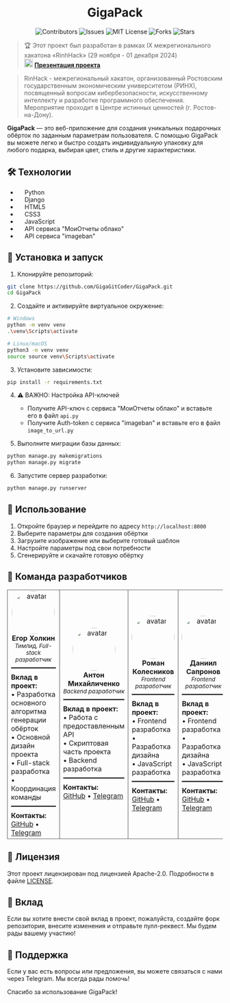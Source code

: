 <div align="center">
<h1>GigaPack</h1>

![Contributors](https://img.shields.io/github/contributors/GigaGitCoder/GigaPack)
![Issues](https://img.shields.io/github/issues/GigaGitCoder/GigaPack)
![MIT License](https://img.shields.io/github/license/GigaGitCoder/GigaPack)
![Forks](https://img.shields.io/github/forks/GigaGitCoder/GigaPack)
![Stars](https://img.shields.io/github/stars/GigaGitCoder/GigaPack)

</div>
 
> 🏆 Этот проект был разработан в рамках IX межрегионального хакатона «RinhHack» (29 ноября - 01 декабря 2024) <br>
> <img src="https://img.icons8.com/fluency/48/000000/microsoft-powerpoint-2019.png" width="20" height="20"/> **[Презентация проекта](GigaPack.pptx)** 

> RinHack - межрегиональный хакатон, организованный Ростовским государственным экономическим университетом (РИНХ), посвященный вопросам кибербезопасности, искусственному интеллекту и разработке программного обеспечения. Мероприятие проходит в Центре истинных ценностей (г. Ростов-на-Дону).

**GigaPack** — это веб-приложение для создания уникальных подарочных обёрток по заданным параметрам пользователя. С помощью GigaPack вы можете легко и быстро создать индивидуальную упаковку для любого подарка, выбирая цвет, стиль и другие характеристики.

## 🛠 Технологии

* <img src="https://upload.wikimedia.org/wikipedia/commons/c/c3/Python-logo-notext.svg" width="13" height="13"/> Python
* <img src="https://static.djangoproject.com/img/icon-touch.e4872c4da341.png" width="13" height="13"/> Django
* <img src="https://upload.wikimedia.org/wikipedia/commons/6/61/HTML5_logo_and_wordmark.svg" width="13" height="13"/> HTML5
* <img src="https://upload.wikimedia.org/wikipedia/commons/6/62/CSS3_logo.svg" width="13" height="13"/> CSS3
* <img src="https://upload.wikimedia.org/wikipedia/commons/9/99/Unofficial_JavaScript_logo_2.svg" width="13" height="13"/> JavaScript
* <img src="https://yt3.googleusercontent.com/ytc/AIf8zZRL5lBi2as7dUbkjbYm7uJZw_bt3kOFrjE1t8yD=s900-c-k-c0x00ffffff-no-rj" width="13" height="13"/> API сервиса "МоиОтчеты облако"
* <img src="https://imageban.ru/favicon.ico" width="13" height="13"/> API сервиса "imageban"

## 🚀 Установка и запуск

1. Клонируйте репозиторий:
```bash
git clone https://github.com/GigaGitCoder/GigaPack.git
cd GigaPack
```

2. Создайте и активируйте виртуальное окружение:
```bash
# Windows
python -m venv venv
.\venv\Scripts\activate

# Linux/macOS
python3 -m venv venv
source source venv\Scripts\activate
```

3. Установите зависимости:
```bash
pip install -r requirements.txt
```

4. ⚠️ ВАЖНО: Настройка API-ключей
   - Получите API-ключ с сервиса "МоиОтчеты облако" и вставьте его в файл `api.py`
   - Получите Auth-token с сервиса "imageban" и вставьте его в файл `image_to_url.py`

5. Выполните миграции базы данных:
```bash
python manage.py makemigrations
python manage.py migrate
```

6. Запустите сервер разработки:
```bash
python manage.py runserver
```

## 📝 Использование

1. Откройте браузер и перейдите по адресу `http://localhost:8000`
2. Выберите параметры для создания обёртки
3. Загрузите изображение или выберите готовый шаблон
4. Настройте параметры под свои потребности
5. Сгенерируйте и скачайте готовую обёртку

## 👥 Команда разработчиков

<table>
  <tr>
    <td align="center" style="border: 1px solid #555;">
      <img src="https://github.com/GigaGitCoder.png" width="100" height="100" style="border-radius: 50%" alt="avatar"><br />
      <b>Егор Холкин</b><br />
      <sub><i>Тимлид, Full-stack разработчик</i></sub>
      <hr style="border: 1px solid #555; margin: 10px 0;">
      <div align="left">
      <b>Вклад в проект:</b><br />
      • Разработка основного алгоритма генерации обёрток<br />
      • Основной дизайн проекта<br />
      • Full-stack разработка<br />
      • Координация команды
      <hr style="border: 1px solid #555; margin: 10px 0;">
      <b>Контакты:</b><br />
      <a href="https://github.com/GigaGitCoder">GitHub</a> • <a href="https://t.me/IgorXmel">Telegram</a>
      </div>
    </td>
    <td align="center" style="border: 1px solid #555;">
      <img src="https://github.com/Anton2442.png" width="100" height="100" style="border-radius: 50%" alt="avatar"><br />
      <b>Антон Михайличенко</b><br />
      <sub><i>Backend разработчик</i></sub>
      <hr style="border: 1px solid #555; margin: 10px 0;">
      <div align="left">
      <b>Вклад в проект:</b><br />
      • Работа с предоставленным API<br />
      • Скриптовая часть проекта<br />
      • Backend разработка
      <hr style="border: 1px solid #555; margin: 10px 0;">
      <b>Контакты:</b><br />
      <a href="https://github.com/Anton2442">GitHub</a> • <a href="https://t.me/Kish242">Telegram</a>
      </div>
    </td>
    <td align="center" style="border: 1px solid #555;">
      <img src="https://github.com/Xqyat.png" width="100" height="100" style="border-radius: 50%" alt="avatar"><br />
      <b>Роман Колесников</b><br />
      <sub><i>Frontend разработчик</i></sub>
      <hr style="border: 1px solid #555; margin: 10px 0;">
      <div align="left">
      <b>Вклад в проект:</b><br />
      • Frontend разработка<br />
      • Разработка дизайна<br />
      • JavaScript разработка
      <hr style="border: 1px solid #555; margin: 10px 0;">
      <b>Контакты:</b><br />
      <a href="https://github.com/Xqyat">GitHub</a> • <a href="https://t.me/Forliot">Telegram</a>
      </div>
    </td>
    <td align="center" style="border: 1px solid #555;">
      <img src="https://github.com/dencraz.png" width="100" height="100" style="border-radius: 50%" alt="avatar"><br />
      <b>Даниил Сапронов</b><br />
      <sub><i>Frontend разработчик</i></sub>
      <hr style="border: 1px solid #555; margin: 10px 0;">
      <div align="left">
      <b>Вклад в проект:</b><br />
      • Frontend разработка<br />
      • Разработка дизайна<br />
      • JavaScript разработка
      <hr style="border: 1px solid #555; margin: 10px 0;">
      <b>Контакты:</b><br />
      <a href="https://github.com/dencraz">GitHub</a> • <a href="https://t.me/dencraz">Telegram</a>
      </div>
    </td>
    <td align="center" style="border: 1px solid #555;">
      <img src="https://github.com/DynamitNS.png" width="100" height="100" style="border-radius: 50%" alt="avatar"><br />
      <b>Сергей Товмасян</b><br />
      <sub><i>Frontend разработчик</i></sub>
      <hr style="border: 1px solid #555; margin: 10px 0;">
      <div align="left">
      <b>Вклад в проект:</b><br />
      • Frontend разработка<br />
      • Разработка дизайна<br />
      • UI/UX дизайн
      <hr style="border: 1px solid #555; margin: 10px 0;">
      <b>Контакты:</b><br />
      <a href="https://github.com/DynamitNS">GitHub</a> • <a href="https://t.me/DynamitNS">Telegram</a>
      </div>
    </td>
  </tr>
</table>

## 📄 Лицензия

Этот проект лицензирован под лицензией Apache-2.0. Подробности в файле [LICENSE](LICENSE).

## 🤝 Вклад

Если вы хотите внести свой вклад в проект, пожалуйста, создайте форк репозитория, внесите изменения и отправьте пулл-реквест. Мы будем рады вашему участию!

## 💬 Поддержка

Если у вас есть вопросы или предложения, вы можете связаться с нами через Telegram. Мы всегда рады помочь!

Спасибо за использование GigaPack!
